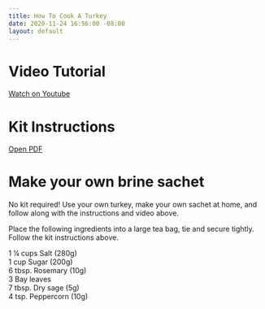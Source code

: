```yaml
---
title: How To Cook A Turkey
date: 2020-11-24 16:56:00 -08:00
layout: default
---
```


<div class="Divider mb10"></div>

<h1 class="Display2 mb2">Video Tutorial</h1>

<p class="mt3 mb10 pb0"><a class="Button NoLine Caption" href="https://www.youtube.com/watch?v=uuh9ey601gE" target="_blank">Watch on Youtube</a></p>

<div class="Divider mb10"></div>

<h1 class="Display2 mb2">Kit Instructions</h1>

<p class="mt3 mb10 pb0"><a class="Button NoLine Caption" href="/uploads/Turkey%20Recipe%20Thanksgiving.pdf" target="_blank">Open PDF</a></p>

<div class="Divider mb10"></div>

<h1 class="Display2 mb2">Make your own brine sachet</h1>

<p class="mb5">No kit required! Use your own turkey, make your own sachet at home, and follow along with the instructions and video above.</p>

<p class="mb5">Place the following ingredients into a large tea bag, tie and secure tightly. Follow the kit instructions above. </p>

<p class="mb5">
1 ¼ cups Salt (280g)<br>
1 cup Sugar (200g)<br>
6 tbsp. Rosemary (10g)<br>
3 Bay leaves<br>
7 tbsp. Dry sage (5g)<br>
4 tsp. Peppercorn (10g)</p>


